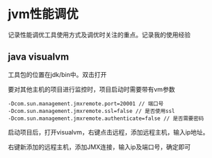 # jvm性能调优
记录性能调优工具使用方式及调优时关注的重点。记录我的使用经验

## java visualvm
工具包的位置在jdk/bin中。双击打开

要对其他主机的项目进行监控时，项目启动时需要带有vm参数
```jvm
-Dcom.sun.management.jmxremote.port=20001 // 端口号
-Dcom.sun.management.jmxremote.ssl=false // 是否使用ssl
-Dcom.sun.management.jmxremote.authenticate=false // 是否需要密码
```
启动项目后，打开visualvm，右键点击远程，添加远程主机，输入ip地址。

右键新添加的远程主机，添加JMX连接，输入ip及端口号，确定即可

